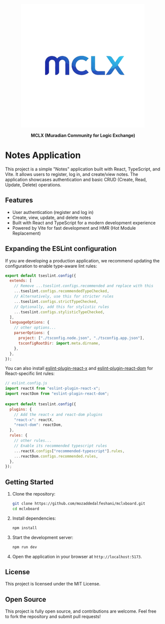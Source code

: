 <p align="center">
  <img src="./client/public/mclx500.png" alt="Project Icon" height="400">
</p>

<p align="center">
  <strong>MCLX (Muradian Community for Logic Exchange)</strong>
</p>

# Notes Application

This project is a simple "Notes" application built with React, TypeScript, and Vite. It allows users to register, log in, and create/view notes. The application showcases authentication and basic CRUD (Create, Read, Update, Delete) operations.

## Features

- User authentication (register and log in)
- Create, view, update, and delete notes
- Built with React and TypeScript for a modern development experience
- Powered by Vite for fast development and HMR (Hot Module Replacement)

## Expanding the ESLint configuration

If you are developing a production application, we recommend updating the configuration to enable type-aware lint rules:

```js
export default tseslint.config({
  extends: [
    // Remove ...tseslint.configs.recommended and replace with this
    ...tseslint.configs.recommendedTypeChecked,
    // Alternatively, use this for stricter rules
    ...tseslint.configs.strictTypeChecked,
    // Optionally, add this for stylistic rules
    ...tseslint.configs.stylisticTypeChecked,
  ],
  languageOptions: {
    // other options...
    parserOptions: {
      project: ["./tsconfig.node.json", "./tsconfig.app.json"],
      tsconfigRootDir: import.meta.dirname,
    },
  },
});
```

You can also install [eslint-plugin-react-x](https://github.com/Rel1cx/eslint-react/tree/main/packages/plugins/eslint-plugin-react-x) and [eslint-plugin-react-dom](https://github.com/Rel1cx/eslint-react/tree/main/packages/plugins/eslint-plugin-react-dom) for React-specific lint rules:

```js
// eslint.config.js
import reactX from "eslint-plugin-react-x";
import reactDom from "eslint-plugin-react-dom";

export default tseslint.config({
  plugins: {
    // Add the react-x and react-dom plugins
    "react-x": reactX,
    "react-dom": reactDom,
  },
  rules: {
    // other rules...
    // Enable its recommended typescript rules
    ...reactX.configs["recommended-typescript"].rules,
    ...reactDom.configs.recommended.rules,
  },
});
```

## Getting Started

1. Clone the repository:

   ```bash
   git clone https://github.com/mozaddedalfeshani/mclxboard.git
   cd mclxboard
   ```

2. Install dependencies:

   ```bash
   npm install
   ```

3. Start the development server:

   ```bash
   npm run dev
   ```

4. Open the application in your browser at `http://localhost:5173`.

## License

This project is licensed under the MIT License.

## Open Source

This project is fully open source, and contributions are welcome. Feel free to fork the repository and submit pull requests!
